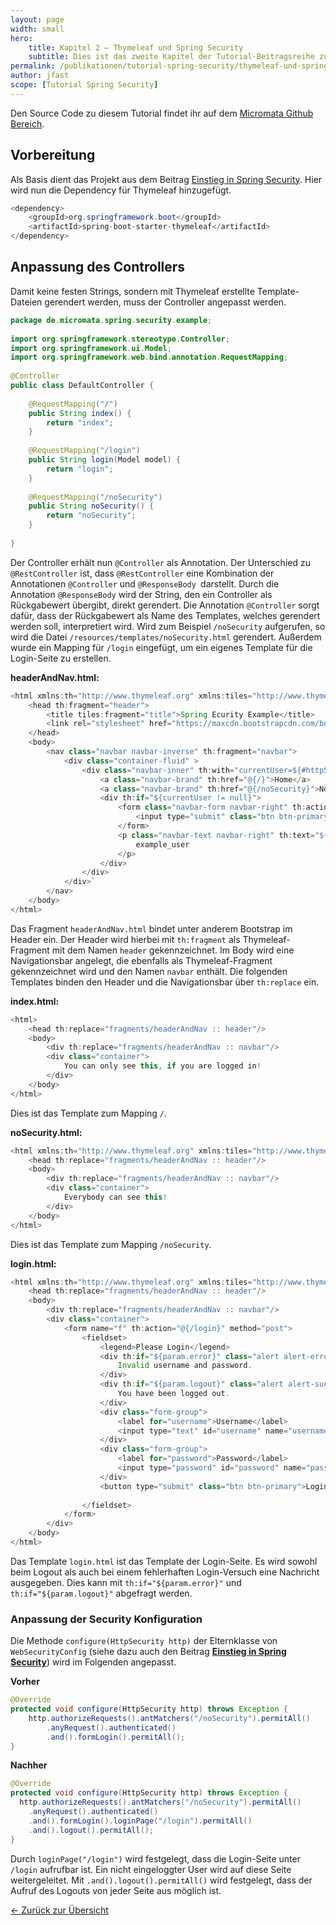 ```yaml
---
layout: page
width: small
hero:
    title: Kapitel 2 – Thymeleaf und Spring Security
    subtitle: Dies ist das zweite Kapitel der Tutorial-Beitragsreihe zu Spring Security. Dieser Beitrag beschreibt den Einsatz von Thymeleaf und Bootstrap sowie den Einbau der Logout-Funktionalität.
permalink: /publikationen/tutorial-spring-security/thymeleaf-und-spring-security/
author: jfast
scope: [Tutorial Spring Security]
---
```


Den Source Code zu diesem Tutorial findet ihr auf dem [Micromata Github Bereich](https://github.com/micromata/labs-spring-security/tree/master/chapter2/thymeleaf-and-spring-security).

## Vorbereitung

Als Basis dient das Projekt aus dem Beitrag [Einstieg in Spring Security](/publikationen/tutorial-spring-security/einstieg-in-spring-security/). Hier wird nun die Dependency für Thymeleaf hinzugefügt.

```java
<dependency>
    <groupId>org.springframework.boot</groupId>
    <artifactId>spring-boot-starter-thymeleaf</artifactId>
</dependency>
```

## Anpassung des Controllers

Damit keine festen Strings, sondern mit Thymeleaf erstellte  Template-Dateien gerendert werden, muss der Controller angepasst werden.

```java
package de.micromata.spring.security.example;
 
import org.springframework.stereotype.Controller;
import org.springframework.ui.Model;
import org.springframework.web.bind.annotation.RequestMapping;
 
@Controller
public class DefaultController {
     
    @RequestMapping("/")
    public String index() {
        return "index";
    }
 
    @RequestMapping("/login")
    public String login(Model model) {
        return "login";
    }
 
    @RequestMapping("/noSecurity")
    public String noSecurity() {
        return "noSecurity";
    }
 
}
```

Der Controller erhält nun `@Controller` als Annotation. Der Unterschied zu `@RestController` ist, dass `@RestController` eine Kombination der Annotationen `@Controller` und `@ResponseBody `darstellt. Durch die Annotation `@ResponseBody` wird der String, den ein Controller als Rückgabewert übergibt, direkt gerendert. Die Annotation `@Controller` sorgt dafür, dass der Rückgabewert als Name des Templates, welches gerendert  werden soll, interpretiert wird. Wird zum Beispiel `/noSecurity` aufgerufen, so wird die Datei `/resources/templates/noSecurity.html` gerendert. Außerdem wurde ein Mapping für `/login` eingefügt, um ein eigenes Template für die Login-Seite zu erstellen.

**headerAndNav.html:**

```java
<html xmlns:th="http://www.thymeleaf.org" xmlns:tiles="http://www.thymeleaf.org">
    <head th:fragment="header">
        <title tiles:fragment="title">Spring Ecurity Example</title>
        <link rel="stylesheet" href="https://maxcdn.bootstrapcdn.com/bootstrap/3.3.6/css/bootstrap.min.css" integrity="sha384-1q8mTJOASx8j1Au+a5WDVnPi2lkFfwwEAa8hDDdjZlpLegxhjVME1fgjWPGmkzs7" crossorigin="anonymous"/>
    </head>
    <body>
        <nav class="navbar navbar-inverse" th:fragment="navbar">
            <div class="container-fluid" >
                <div class="navbar-inner" th:with="currentUser=${#httpServletRequest.userPrincipal?.name}">
                    <a class="navbar-brand" th:href="@{/}">Home</a>
                    <a class="navbar-brand" th:href="@{/noSecurity}">No Security</a>
                    <div th:if="${currentUser != null}">
                        <form class="navbar-form navbar-right" th:action="@{/logout}" method="post">
                            <input type="submit" class="btn btn-primary" value="Logout" />
                        </form>
                        <p class="navbar-text navbar-right" th:text="${currentUser}">
                            example_user
                        </p>
                    </div>
                </div>
            </div>`
        </nav>
    </body>
</html>
```

Das Fragment `headerAndNav.html` bindet unter anderem Bootstrap im Header ein. Der Header wird hierbei mit `th:fragment` als Thymeleaf-Fragment mit dem Namen `header` gekennzeichnet. Im Body wird eine Navigationsbar angelegt, die ebenfalls als  Thymeleaf-Fragment gekennzeichnet wird und den Namen `navbar` enthält. Die folgenden Templates binden den Header und die Navigationsbar über `th:replace` ein.

**index.html:**

```java
<html>
    <head th:replace="fragments/headerAndNav :: header"/>
    <body>
        <div th:replace="fragments/headerAndNav :: navbar"/>
        <div class="container">
            You can only see this, if you are logged in!
        </div>
    </body>
</html>
```

Dies ist das Template zum Mapping `/`.

**noSecurity.html:**

```java
<html xmlns:th="http://www.thymeleaf.org" xmlns:tiles="http://www.thymeleaf.org">
    <head th:replace="fragments/headerAndNav :: header"/>
    <body>
        <div th:replace="fragments/headerAndNav :: navbar"/>
        <div class="container">
            Everybody can see this!
        </div>
    </body>
</html>
```

Dies ist das Template zum Mapping `/noSecurity`.

**login.html:**

```java
<html xmlns:th="http://www.thymeleaf.org" xmlns:tiles="http://www.thymeleaf.org">
    <head th:replace="fragments/headerAndNav :: header"/>
    <body>
        <div th:replace="fragments/headerAndNav :: navbar"/>
        <div class="container">
            <form name="f" th:action="@{/login}" method="post">
                <fieldset>
                    <legend>Please Login</legend>
                    <div th:if="${param.error}" class="alert alert-error">
                        Invalid username and password.
                    </div>
                    <div th:if="${param.logout}" class="alert alert-success">
                        You have been logged out.
                    </div>
                    <div class="form-group">
                        <label for="username">Username</label>
                        <input type="text" id="username" name="username"/>
                    </div>
                    <div class="form-group">
                        <label for="password">Password</label>
                        <input type="password" id="password" name="password"/>
                    </div>
                    <button type="submit" class="btn btn-primary">Login</button>
 
                </fieldset>
            </form>
        </div>
    </body>
</html>
```

Das Template `login.html` ist das Template der  Login-Seite. Es wird sowohl beim Logout als auch bei einem fehlerhaften  Login-Versuch eine Nachricht ausgegeben. Dies kann mit `th:if="${param.error}"` und `th:if="${param.logout}"` abgefragt werden.

### Anpassung der Security Konfiguration

Die Methode `configure(HttpSecurity http)` der Elternklasse von `WebSecurityConfig` (siehe dazu auch den Beitrag [**Einstieg in Spring Security**](https://labs.micromata.de/einstieg-spring-security.html)) wird im Folgenden angepasst.

**Vorher**

```java
@Override
protected void configure(HttpSecurity http) throws Exception {
    http.authorizeRequests().antMatchers("/noSecurity").permitAll()
        .anyRequest().authenticated()
        .and().formLogin().permitAll();
}
```

**Nachher**

```java
@Override
protected void configure(HttpSecurity http) throws Exception {
  http.authorizeRequests().antMatchers("/noSecurity").permitAll()
    .anyRequest().authenticated()
    .and().formLogin().loginPage("/login").permitAll()
    .and().logout().permitAll();
}
```

Durch `loginPage("/login")` wird festgelegt, dass die Login-Seite unter `/login` aufrufbar ist. Ein nicht eingeloggter User wird auf diese Seite weitergeleitet. Mit `.and().logout().permitAll()` wird festgelegt, dass der Aufruf des Logouts von jeder Seite aus möglich ist.


[← Zurück zur Übersicht](/publikationen/tutorial-spring-security/)